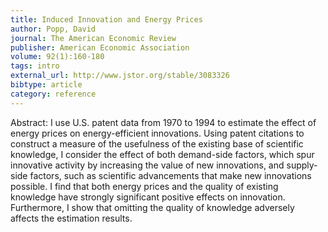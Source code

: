 ```yaml
---
title: Induced Innovation and Energy Prices
author: Popp, David
journal: The American Economic Review
publisher: American Economic Association
volume: 92(1):160-180
tags: intro
external_url: http://www.jstor.org/stable/3083326
bibtype: article
category: reference
---
```

Abstract: I use U.S. patent data from 1970 to 1994 to estimate the effect of energy prices on energy-efficient innovations. Using patent citations to construct a measure of the usefulness of the existing base of scientific knowledge, I consider the effect of both demand-side factors, which spur innovative activity by increasing the value of new innovations, and supply-side factors, such as scientific advancements that make new innovations possible. I find that both energy prices and the quality of existing knowledge have strongly significant positive effects on innovation. Furthermore, I show that omitting the quality of knowledge adversely affects the estimation results.
